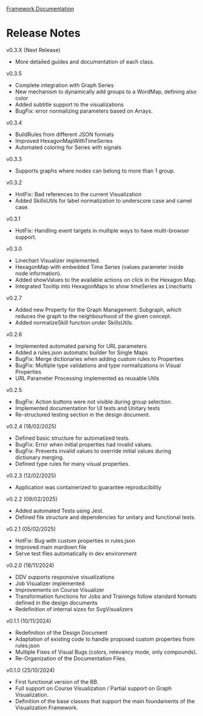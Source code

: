 [Framework Documentation](../README.md)

# Release Notes

v0.3.X (Next Release)
* More detailed guides and documentation of each class.

v0.3.5
* Complete integration with Graph Series
* New mechanism to dynamically add groups to a WordMap, defining also color
* Added subtitle support to the visualizations
* BugFix: error normalizing parameters based on Arrays.

v0.3.4
* BuildRules from different JSON formats
* Improved HexagonMapWithTimeSeries
* Automated coloring for Series with signals

v0.3.3
* Supports graphs where nodes can belong to more than 1 group.

v0.3.2
* HotFix: Bad references to the current Visualization
* Added SkillsUtils for label normalization to underscore case and camel case.

v0.3.1
* HotFix: Handling event targets in multiple ways to have multi-browser support.

v0.3.0
* Linechart Visualizer implemented.
* HexagonMap with embedded Time Series (values parameter inside node information).
* Added showValues to the available actions on click in the Hexagon Map.
* Integrated Tooltip into HexagonMaps to show timeSeries as Linecharts

v0.2.7
* Added new Property for the Graph Management: Subgraph, which reduces the graph to the neighbourhood of the given concept.
* Added normalizeSkill function under SkillsUtils.

v0.2.6
* Implemented automated parsing for URL parameters
* Added a rules.json automatic builder for Single Maps
* BugFix: Merge dictionaries when adding custom rules to Properties
* BugFix: Multiple type validations and type normalizations in Visual Properties
* URL Parameter Processing implemented as reusable Utils

v0.2.5
* BugFix: Action buttons were not visible during group selection.
* Implemented documentation for UI tests and Unitary tests
* Re-structured testing section in the design document.

v0.2.4 (18/02/2025)
* Defined basic structure for automatized tests.
* BugFix: Error when initial properties had invalid values.
* BugFix: Prevents invalid values to override initial values during dictionary merging.
* Defined type rules for many visual properties.

v0.2.3 (12/02/2025)
* Application was containerized to guarantee reproducibility

v0.2.2 (09/02/2025)
* Added automated Tests using Jest.
* Defined file structure and dependencies for unitary and functional tests.

v0.2.1 (05/02/2025)
* HotFix: Bug with custom properties in rules.json
* Improved main mardown file
* Serve test files automatically in dev environment

v0.2.0 (18/11/2024)
* DDV supports responsive visualizations
* Job Visualizer implemented
* Improvements on Course Visualizer
* Transformation functions for Jobs and Trainings follow standard formats defined in the design documents
* Redefinition of internal sizes for SvgVisualizers

v0.1.1 (10/11/2024)
* Redefinition of the Design Document
* Adaptation of existing code to handle proposed custom properties from rules.json
* Multiple Fixes of Visual Bugs (colors, relevancy mode, only compounds).
* Re-Organization of the Documentation Files.

v0.1.0 (25/10/2024)
* First functional version of the BB.
* Full support on Course Visualization / Partial support on Graph Visualization.
* Definition of the base classes that support the main foundaments of the Visualization Framework.

